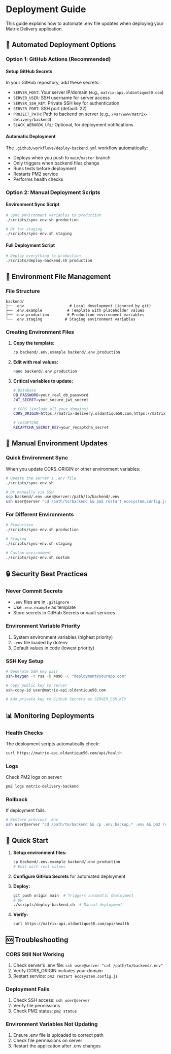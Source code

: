 # Deployment Guide

This guide explains how to automate .env file updates when deploying your Matrix Delivery application.

## 🚀 Automated Deployment Options

### Option 1: GitHub Actions (Recommended)

#### Setup GitHub Secrets
In your GitHub repository, add these secrets:
- `SERVER_HOST`: Your server IP/domain (e.g., `matrix-api.oldantique50.com`)
- `SERVER_USER`: SSH username for server access
- `SERVER_SSH_KEY`: Private SSH key for authentication
- `SERVER_PORT`: SSH port (default: 22)
- `PROJECT_PATH`: Path to backend on server (e.g., `/var/www/matrix-delivery/backend`)
- `SLACK_WEBHOOK_URL`: Optional, for deployment notifications

#### Automatic Deployment
The `.github/workflows/deploy-backend.yml` workflow automatically:
- Deploys when you push to `main`/`master` branch
- Only triggers when backend files change
- Runs tests before deployment
- Restarts PM2 service
- Performs health checks

### Option 2: Manual Deployment Scripts

#### Environment Sync Script
```bash
# Sync environment variables to production
./scripts/sync-env.sh production

# Or for staging
./scripts/sync-env.sh staging
```

#### Full Deployment Script
```bash
# Deploy everything to production
./scripts/deploy-backend.sh production
```

## 📁 Environment File Management

### File Structure
```
backend/
├── .env                    # Local development (ignored by git)
├── .env.example           # Template with placeholder values
├── .env.production        # Production environment variables
└── .env.staging          # Staging environment variables
```

### Creating Environment Files

1. **Copy the template:**
   ```bash
   cp backend/.env.example backend/.env.production
   ```

2. **Edit with real values:**
   ```bash
   nano backend/.env.production
   ```

3. **Critical variables to update:**
   ```bash
   # Database
   DB_PASSWORD=your_real_db_password
   JWT_SECRET=your_secure_jwt_secret

   # CORS (include all your domains)
   CORS_ORIGIN=https://matrix-delivery.oldantique50.com,https://matrix-delivery.web.app,http://localhost:3000

   # reCAPTCHA
   RECAPTCHA_SECRET_KEY=your_recaptcha_secret
   ```

## 🔧 Manual Environment Updates

### Quick Environment Sync
When you update CORS_ORIGIN or other environment variables:

```bash
# Update the server's .env file
./scripts/sync-env.sh

# Or manually via SSH
scp backend/.env user@server:/path/to/backend/.env
ssh user@server "cd /path/to/backend && pm2 restart ecosystem.config.js"
```

### For Different Environments
```bash
# Production
./scripts/sync-env.sh production

# Staging
./scripts/sync-env.sh staging

# Custom environment
./scripts/sync-env.sh custom
```

## 🔒 Security Best Practices

### Never Commit Secrets
- `.env` files are in `.gitignore`
- Use `.env.example` as template
- Store secrets in GitHub Secrets or vault services

### Environment Variable Priority
1. System environment variables (highest priority)
2. `.env` file loaded by dotenv
3. Default values in code (lowest priority)

### SSH Key Setup
```bash
# Generate SSH key pair
ssh-keygen -t rsa -b 4096 -C "deployment@yourapp.com"

# Copy public key to server
ssh-copy-id user@matrix-api.oldantique50.com

# Add private key to GitHub Secrets as SERVER_SSH_KEY
```

## 📊 Monitoring Deployments

### Health Checks
The deployment scripts automatically check:
```bash
curl https://matrix-api.oldantique50.com/api/health
```

### Logs
Check PM2 logs on server:
```bash
pm2 logs matrix-delivery-backend
```

### Rollback
If deployment fails:
```bash
# Restore previous .env
ssh user@server "cd /path/to/backend && cp .env.backup.* .env && pm2 restart ecosystem.config.js"
```

## 🎯 Quick Start

1. **Setup environment files:**
   ```bash
   cp backend/.env.example backend/.env.production
   # Edit with real values
   ```

2. **Configure GitHub Secrets** for automated deployment

3. **Deploy:**
   ```bash
   git push origin main  # Triggers automatic deployment
   # OR
   ./scripts/deploy-backend.sh  # Manual deployment
   ```

4. **Verify:**
   ```bash
   curl https://matrix-api.oldantique50.com/api/health
   ```

## 🆘 Troubleshooting

### CORS Still Not Working
1. Check server's .env file: `ssh user@server "cat /path/to/backend/.env"`
2. Verify CORS_ORIGIN includes your domain
3. Restart service: `pm2 restart ecosystem.config.js`

### Deployment Fails
1. Check SSH access: `ssh user@server`
2. Verify file permissions
3. Check PM2 status: `pm2 status`

### Environment Variables Not Updating
1. Ensure .env file is uploaded to correct path
2. Check file permissions on server
3. Restart the application after .env changes

